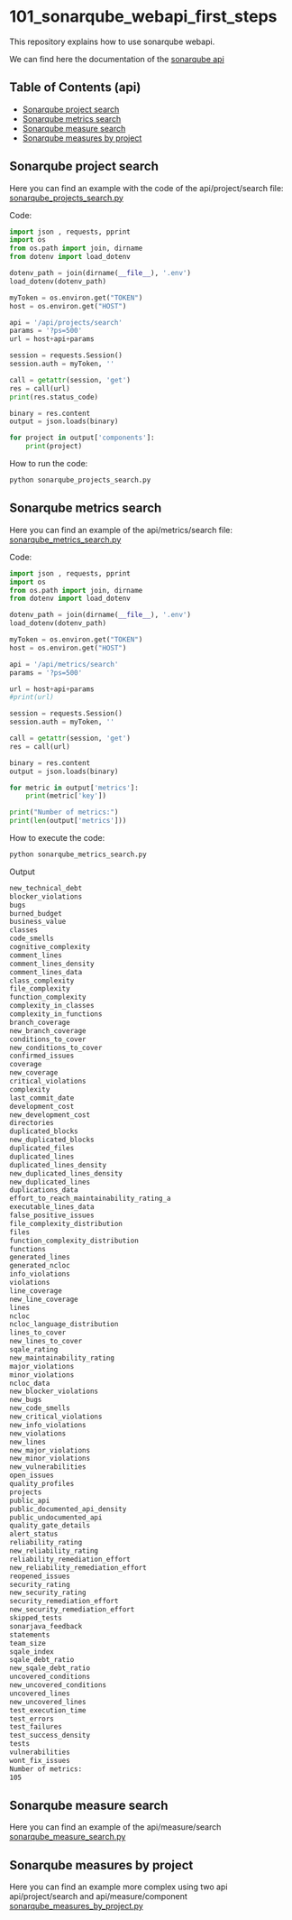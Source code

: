 # 101_sonarqube_webapi_first_steps
This repository explains how to use sonarqube webapi.

We can find here the documentation of the [sonarqube api](https://sonarcloud.io/web_api/)

## Table of Contents (api)
* [Sonarqube project search](#sonarqube-project-search)
* [Sonarqube metrics search](#sonarqube-metrics-search)
* [Sonarqube measure search](#sonarqube-measure-search)
* [Sonarqube measures by project](#sonarqube-measures-by-project)

## Sonarqube project search
Here you can find an example with the code of the api/project/search 
file: [sonarqube_projects_search.py](sonarqube_projects_search.py)

Code:
```python
import json , requests, pprint
import os
from os.path import join, dirname
from dotenv import load_dotenv

dotenv_path = join(dirname(__file__), '.env')
load_dotenv(dotenv_path)

myToken = os.environ.get("TOKEN")
host = os.environ.get("HOST")

api = '/api/projects/search'
params = '?ps=500'
url = host+api+params

session = requests.Session()
session.auth = myToken, ''

call = getattr(session, 'get')
res = call(url)
print(res.status_code)

binary = res.content
output = json.loads(binary)

for project in output['components']:
	print(project)
```

How to run the code:
```sh
python sonarqube_projects_search.py
```

## Sonarqube metrics search
Here you can find an example of the api/metrics/search 
file: [sonarqube_metrics_search.py](sonarqube_metrics_search.py)

Code:
```python
import json , requests, pprint
import os
from os.path import join, dirname
from dotenv import load_dotenv

dotenv_path = join(dirname(__file__), '.env')
load_dotenv(dotenv_path)

myToken = os.environ.get("TOKEN")
host = os.environ.get("HOST")

api = '/api/metrics/search'
params = '?ps=500'

url = host+api+params
#print(url)

session = requests.Session()
session.auth = myToken, ''

call = getattr(session, 'get')
res = call(url)

binary = res.content
output = json.loads(binary)

for metric in output['metrics']:
	print(metric['key'])

print("Number of metrics:")	
print(len(output['metrics']))
```

How to execute the code:
```sh
python sonarqube_metrics_search.py
```

Output
```sh
new_technical_debt
blocker_violations
bugs
burned_budget
business_value
classes
code_smells
cognitive_complexity
comment_lines
comment_lines_density
comment_lines_data
class_complexity
file_complexity
function_complexity
complexity_in_classes
complexity_in_functions
branch_coverage
new_branch_coverage
conditions_to_cover
new_conditions_to_cover
confirmed_issues
coverage
new_coverage
critical_violations
complexity
last_commit_date
development_cost
new_development_cost
directories
duplicated_blocks
new_duplicated_blocks
duplicated_files
duplicated_lines
duplicated_lines_density
new_duplicated_lines_density
new_duplicated_lines
duplications_data
effort_to_reach_maintainability_rating_a
executable_lines_data
false_positive_issues
file_complexity_distribution
files
function_complexity_distribution
functions
generated_lines
generated_ncloc
info_violations
violations
line_coverage
new_line_coverage
lines
ncloc
ncloc_language_distribution
lines_to_cover
new_lines_to_cover
sqale_rating
new_maintainability_rating
major_violations
minor_violations
ncloc_data
new_blocker_violations
new_bugs
new_code_smells
new_critical_violations
new_info_violations
new_violations
new_lines
new_major_violations
new_minor_violations
new_vulnerabilities
open_issues
quality_profiles
projects
public_api
public_documented_api_density
public_undocumented_api
quality_gate_details
alert_status
reliability_rating
new_reliability_rating
reliability_remediation_effort
new_reliability_remediation_effort
reopened_issues
security_rating
new_security_rating
security_remediation_effort
new_security_remediation_effort
skipped_tests
sonarjava_feedback
statements
team_size
sqale_index
sqale_debt_ratio
new_sqale_debt_ratio
uncovered_conditions
new_uncovered_conditions
uncovered_lines
new_uncovered_lines
test_execution_time
test_errors
test_failures
test_success_density
tests
vulnerabilities
wont_fix_issues
Number of metrics:
105
```

## Sonarqube measure search
Here you can find an example of the api/measure/search [sonarqube_measure_search.py](sonarqube_measure_search.py)

## Sonarqube measures by project
Here you can find an example more complex using two api api/project/search and api/measure/component [sonarqube_measures_by_project.py](sonarqube_measures_by_project.py)
